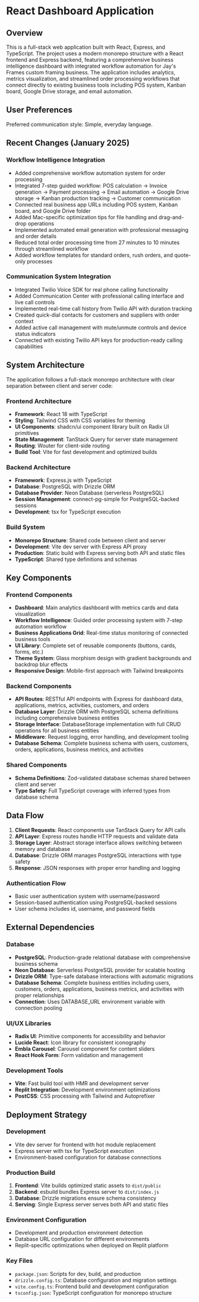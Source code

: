 # React Dashboard Application

## Overview

This is a full-stack web application built with React, Express, and TypeScript. The project uses a modern monorepo structure with a React frontend and Express backend, featuring a comprehensive business intelligence dashboard with integrated workflow automation for Jay's Frames custom framing business. The application includes analytics, metrics visualization, and streamlined order processing workflows that connect directly to existing business tools including POS system, Kanban board, Google Drive storage, and email automation.

## User Preferences

Preferred communication style: Simple, everyday language.

## Recent Changes (January 2025)

### Workflow Intelligence Integration
- Added comprehensive workflow automation system for order processing
- Integrated 7-step guided workflow: POS calculation → Invoice generation → Payment processing → Email automation → Google Drive storage → Kanban production tracking → Customer communication
- Connected real business app URLs including POS system, Kanban board, and Google Drive folder
- Added Mac-specific optimization tips for file handling and drag-and-drop operations
- Implemented automated email generation with professional messaging and order details
- Reduced total order processing time from 27 minutes to 10 minutes through streamlined workflow
- Added workflow templates for standard orders, rush orders, and quote-only processes

### Communication System Integration
- Integrated Twilio Voice SDK for real phone calling functionality
- Added Communication Center with professional calling interface and live call controls
- Implemented real-time call history from Twilio API with duration tracking
- Created quick-dial contacts for customers and suppliers with order context
- Added active call management with mute/unmute controls and device status indicators
- Connected with existing Twilio API keys for production-ready calling capabilities

## System Architecture

The application follows a full-stack monorepo architecture with clear separation between client and server code:

### Frontend Architecture
- **Framework**: React 18 with TypeScript
- **Styling**: Tailwind CSS with CSS variables for theming
- **UI Components**: shadcn/ui component library built on Radix UI primitives
- **State Management**: TanStack Query for server state management
- **Routing**: Wouter for client-side routing
- **Build Tool**: Vite for fast development and optimized builds

### Backend Architecture
- **Framework**: Express.js with TypeScript
- **Database**: PostgreSQL with Drizzle ORM
- **Database Provider**: Neon Database (serverless PostgreSQL)
- **Session Management**: connect-pg-simple for PostgreSQL-backed sessions
- **Development**: tsx for TypeScript execution

### Build System
- **Monorepo Structure**: Shared code between client and server
- **Development**: Vite dev server with Express API proxy
- **Production**: Static build with Express serving both API and static files
- **TypeScript**: Shared type definitions and schemas

## Key Components

### Frontend Components
- **Dashboard**: Main analytics dashboard with metrics cards and data visualization
- **Workflow Intelligence**: Guided order processing system with 7-step automation workflow
- **Business Applications Grid**: Real-time status monitoring of connected business tools
- **UI Library**: Complete set of reusable components (buttons, cards, forms, etc.)
- **Theme System**: Glass morphism design with gradient backgrounds and backdrop blur effects
- **Responsive Design**: Mobile-first approach with Tailwind breakpoints

### Backend Components
- **API Routes**: RESTful API endpoints with Express for dashboard data, applications, metrics, activities, customers, and orders
- **Database Layer**: Drizzle ORM with PostgreSQL schema definitions including comprehensive business entities
- **Storage Interface**: DatabaseStorage implementation with full CRUD operations for all business entities
- **Middleware**: Request logging, error handling, and development tooling
- **Database Schema**: Complete business schema with users, customers, orders, applications, business metrics, and activities

### Shared Components
- **Schema Definitions**: Zod-validated database schemas shared between client and server
- **Type Safety**: Full TypeScript coverage with inferred types from database schema

## Data Flow

1. **Client Requests**: React components use TanStack Query for API calls
2. **API Layer**: Express routes handle HTTP requests and validate data
3. **Storage Layer**: Abstract storage interface allows switching between memory and database
4. **Database**: Drizzle ORM manages PostgreSQL interactions with type safety
5. **Response**: JSON responses with proper error handling and logging

### Authentication Flow
- Basic user authentication system with username/password
- Session-based authentication using PostgreSQL-backed sessions
- User schema includes id, username, and password fields

## External Dependencies

### Database
- **PostgreSQL**: Production-grade relational database with comprehensive business schema
- **Neon Database**: Serverless PostgreSQL provider for scalable hosting
- **Drizzle ORM**: Type-safe database interactions with automatic migrations
- **Database Schema**: Complete business entities including users, customers, orders, applications, business metrics, and activities with proper relationships
- **Connection**: Uses DATABASE_URL environment variable with connection pooling

### UI/UX Libraries
- **Radix UI**: Primitive components for accessibility and behavior
- **Lucide React**: Icon library for consistent iconography
- **Embla Carousel**: Carousel component for content sliders
- **React Hook Form**: Form validation and management

### Development Tools
- **Vite**: Fast build tool with HMR and development server
- **Replit Integration**: Development environment optimizations
- **PostCSS**: CSS processing with Tailwind and Autoprefixer

## Deployment Strategy

### Development
- Vite dev server for frontend with hot module replacement
- Express server with tsx for TypeScript execution
- Environment-based configuration for database connections

### Production Build
1. **Frontend**: Vite builds optimized static assets to `dist/public`
2. **Backend**: esbuild bundles Express server to `dist/index.js`
3. **Database**: Drizzle migrations ensure schema consistency
4. **Serving**: Single Express server serves both API and static files

### Environment Configuration
- Development and production environment detection
- Database URL configuration for different environments
- Replit-specific optimizations when deployed on Replit platform

### Key Files
- `package.json`: Scripts for dev, build, and production
- `drizzle.config.ts`: Database configuration and migration settings
- `vite.config.ts`: Frontend build and development configuration
- `tsconfig.json`: TypeScript configuration for monorepo structure